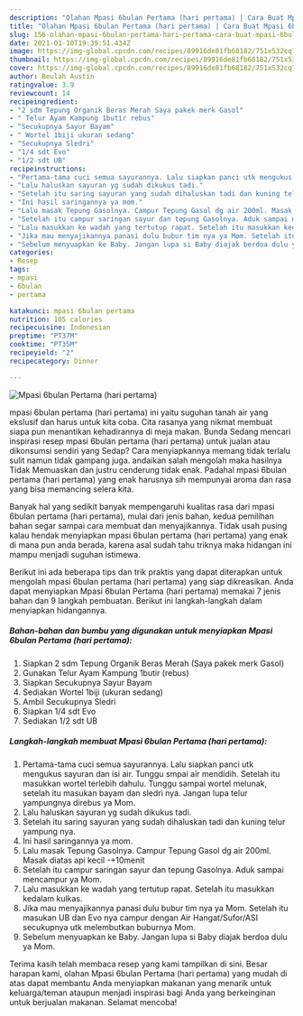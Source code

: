 ```yaml
---
description: "Olahan Mpasi 6bulan Pertama (hari pertama) | Cara Buat Mpasi 6bulan Pertama (hari pertama) Yang Menggugah Selera"
title: "Olahan Mpasi 6bulan Pertama (hari pertama) | Cara Buat Mpasi 6bulan Pertama (hari pertama) Yang Menggugah Selera"
slug: 156-olahan-mpasi-6bulan-pertama-hari-pertama-cara-buat-mpasi-6bulan-pertama-hari-pertama-yang-menggugah-selera
date: 2021-01-10T19:39:51.434Z
image: https://img-global.cpcdn.com/recipes/89916de81fb68182/751x532cq70/mpasi-6bulan-pertama-hari-pertama-foto-resep-utama.jpg
thumbnail: https://img-global.cpcdn.com/recipes/89916de81fb68182/751x532cq70/mpasi-6bulan-pertama-hari-pertama-foto-resep-utama.jpg
cover: https://img-global.cpcdn.com/recipes/89916de81fb68182/751x532cq70/mpasi-6bulan-pertama-hari-pertama-foto-resep-utama.jpg
author: Beulah Austin
ratingvalue: 3.9
reviewcount: 14
recipeingredient:
- "2 sdm Tepung Organik Beras Merah Saya pakek merk Gasol"
- " Telur Ayam Kampung 1butir rebus"
- "Secukupnya Sayur Bayam"
- " Wortel 1biji ukuran sedang"
- "Secukupnya Sledri"
- "1/4 sdt Evo"
- "1/2 sdt UB"
recipeinstructions:
- "Pertama-tama cuci semua sayurannya. Lalu siapkan panci utk mengukus sayuran dan isi air. Tunggu smpai air mendidih. Setelah itu masukkan wortel terlebih dahulu. Tunggu sampai wortel melunak, setelah itu masukan bayam dan sledri nya. Jangan lupa telur yampungnya direbus ya Mom."
- "Lalu haluskan sayuran yg sudah dikukus tadi."
- "Setelah itu saring sayuran yang sudah dihaluskan tadi dan kuning telur yampung nya."
- "Ini hasil saringannya ya mom."
- "Lalu masak Tepung Gasolnya. Campur Tepung Gasol dg air 200ml. Masak diatas api kecil -+10menit"
- "Setelah itu campur saringan sayur dan tepung Gasolnya. Aduk sampai mencampur ya Mom."
- "Lalu masukkan ke wadah yang tertutup rapat. Setelah itu masukkan kedalam kulkas."
- "Jika mau menyajikannya panasi dulu bubur tim nya ya Mom. Setelah itu masukan UB dan Evo nya campur dengan Air Hangat/Sufor/ASI secukupnya utk melembutkan buburnya Mom."
- "Sebelum menyuapkan ke Baby. Jangan lupa si Baby diajak berdoa dulu ya Mom."
categories:
- Resep
tags:
- mpasi
- 6bulan
- pertama

katakunci: mpasi 6bulan pertama 
nutrition: 105 calories
recipecuisine: Indonesian
preptime: "PT37M"
cooktime: "PT35M"
recipeyield: "2"
recipecategory: Dinner

---
```



![Mpasi 6bulan Pertama (hari pertama)](https://img-global.cpcdn.com/recipes/89916de81fb68182/751x532cq70/mpasi-6bulan-pertama-hari-pertama-foto-resep-utama.jpg)


mpasi 6bulan pertama (hari pertama) ini yaitu suguhan tanah air yang ekslusif dan harus untuk kita coba. Cita rasanya yang nikmat membuat siapa pun menantikan kehadirannya di meja makan.
Bunda Sedang mencari inspirasi resep mpasi 6bulan pertama (hari pertama) untuk jualan atau dikonsumsi sendiri yang Sedap? Cara menyiapkannya memang tidak terlalu sulit namun tidak gampang juga. andaikan salah mengolah maka hasilnya Tidak Memuaskan dan justru cenderung tidak enak. Padahal mpasi 6bulan pertama (hari pertama) yang enak harusnya sih mempunyai aroma dan rasa yang bisa memancing selera kita.



Banyak hal yang sedikit banyak mempengaruhi kualitas rasa dari mpasi 6bulan pertama (hari pertama), mulai dari jenis bahan, kedua pemilihan bahan segar sampai cara membuat dan menyajikannya. Tidak usah pusing kalau hendak menyiapkan mpasi 6bulan pertama (hari pertama) yang enak di mana pun anda berada, karena asal sudah tahu triknya maka hidangan ini mampu menjadi suguhan istimewa.


Berikut ini ada beberapa tips dan trik praktis yang dapat diterapkan untuk mengolah mpasi 6bulan pertama (hari pertama) yang siap dikreasikan. Anda dapat menyiapkan Mpasi 6bulan Pertama (hari pertama) memakai 7 jenis bahan dan 9 langkah pembuatan. Berikut ini langkah-langkah dalam menyiapkan hidangannya.

<!--inarticleads1-->

##### Bahan-bahan dan bumbu yang digunakan untuk menyiapkan Mpasi 6bulan Pertama (hari pertama):

1. Siapkan 2 sdm Tepung Organik Beras Merah (Saya pakek merk Gasol)
1. Gunakan  Telur Ayam Kampung 1butir (rebus)
1. Siapkan Secukupnya Sayur Bayam
1. Sediakan  Wortel 1biji (ukuran sedang)
1. Ambil Secukupnya Sledri
1. Siapkan 1/4 sdt Evo
1. Sediakan 1/2 sdt UB




<!--inarticleads2-->

##### Langkah-langkah membuat Mpasi 6bulan Pertama (hari pertama):

1. Pertama-tama cuci semua sayurannya. Lalu siapkan panci utk mengukus sayuran dan isi air. Tunggu smpai air mendidih. Setelah itu masukkan wortel terlebih dahulu. Tunggu sampai wortel melunak, setelah itu masukan bayam dan sledri nya. Jangan lupa telur yampungnya direbus ya Mom.
1. Lalu haluskan sayuran yg sudah dikukus tadi.
1. Setelah itu saring sayuran yang sudah dihaluskan tadi dan kuning telur yampung nya.
1. Ini hasil saringannya ya mom.
1. Lalu masak Tepung Gasolnya. Campur Tepung Gasol dg air 200ml. Masak diatas api kecil -+10menit
1. Setelah itu campur saringan sayur dan tepung Gasolnya. Aduk sampai mencampur ya Mom.
1. Lalu masukkan ke wadah yang tertutup rapat. Setelah itu masukkan kedalam kulkas.
1. Jika mau menyajikannya panasi dulu bubur tim nya ya Mom. Setelah itu masukan UB dan Evo nya campur dengan Air Hangat/Sufor/ASI secukupnya utk melembutkan buburnya Mom.
1. Sebelum menyuapkan ke Baby. Jangan lupa si Baby diajak berdoa dulu ya Mom.




Terima kasih telah membaca resep yang kami tampilkan di sini. Besar harapan kami, olahan Mpasi 6bulan Pertama (hari pertama) yang mudah di atas dapat membantu Anda menyiapkan makanan yang menarik untuk keluarga/teman ataupun menjadi inspirasi bagi Anda yang berkeinginan untuk berjualan makanan. Selamat mencoba!
